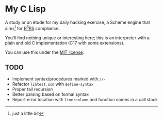 My C Lisp
=========

A study or an étude for my daily hacking exercise, a Scheme engine that aims[^1] for
[R<sup>5</sup>RS](https://conservatory.scheme.org/schemers/Documents/Standards/R5RS/)
compliance.

You'll find nothing unique or interesting here; this is an interpreter with a plain and
old C implementation (C17 with some extensions).

You can use this under the [MIT license](./LICENSE.md).

[^1]: just a little[^2] bit
[^2]: really

## TODO

* Implement syntax/procedures marked with `//-`
* Refactor `libtest.scm` with `define-syntax`
* Proper tail recursion
* Better parsing based on formal syntax
* Report error location with `line:column` and function names in a call stack
